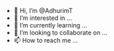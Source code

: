 - 👋 Hi, I’m @AdhurimT
- 👀 I’m interested in ...
- 🌱 I’m currently learning ...
- 💞️ I’m looking to collaborate on ...
- 📫 How to reach me ...

<!---
AdhurimT/AdhurimT is a ✨ special ✨ repository because its `README.md` (this file) appears on your GitHub profile.
You can click the Preview link to take a look at your changes.
--->
